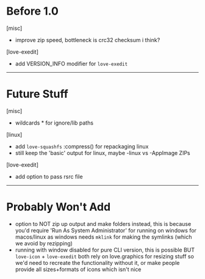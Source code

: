 # Before 1.0
[misc]
- improve zip speed, bottleneck is crc32 checksum i think?

[love-exedit]
- add VERSION_INFO modifier for `love-exedit`


---


# Future Stuff
[misc]
- wildcards * for ignore/lib paths

[linux]
- add `love-squashfs` :compress() for repackaging linux
- still keep the 'basic' output for linux, maybe -linux vs -AppImage ZIPs

[love-exedit]
- add option to pass rsrc file



---


# Probably Won't Add
- option to NOT zip up output and make folders instead, this is because you'd
  require 'Run As System Administrator' for running on windows for macos/linux
  as windows needs `mklink` for making the symlinks (which we avoid by rezipping)
- running with window disabled for pure CLI version, this is possible BUT
  `love-icon` + `love-exedit` both rely on love.graphics for resizing stuff
  so we'd need to recreate the functionality without it, or make people provide 
  all sizes+formats of icons which isn't nice
  